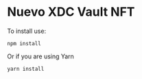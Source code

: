 # Nuevo XDC Vault NFT


To install use:

```shell
npm install
```
Or if you are using Yarn

```shell
yarn install
```